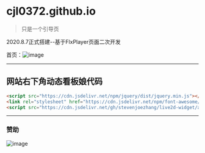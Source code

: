 # cjl0372.github.io

>只是一个引导页

2020.8.7正式搭建--基于FlxPlayer页面二次开发

首页：![image](https://cdn.jsdelivr.net/gh/cjl0372/cdn@master/cjl0372.github.io.png)

----
## 网站右下角动态看板娘代码
```html
<script src="https://cdn.jsdelivr.net/npm/jquery/dist/jquery.min.js"></script>
<link rel="stylesheet" href="https://cdn.jsdelivr.net/npm/font-awesome/css/font-awesome.min.css"/>
<script src="https://cdn.jsdelivr.net/gh/stevenjoezhang/live2d-widget/autoload.js"></script>
```
----
### 赞助
![image](https://cdn.jsdelivr.net/gh/cjl0372/cdn@master/wxzfb.png)
